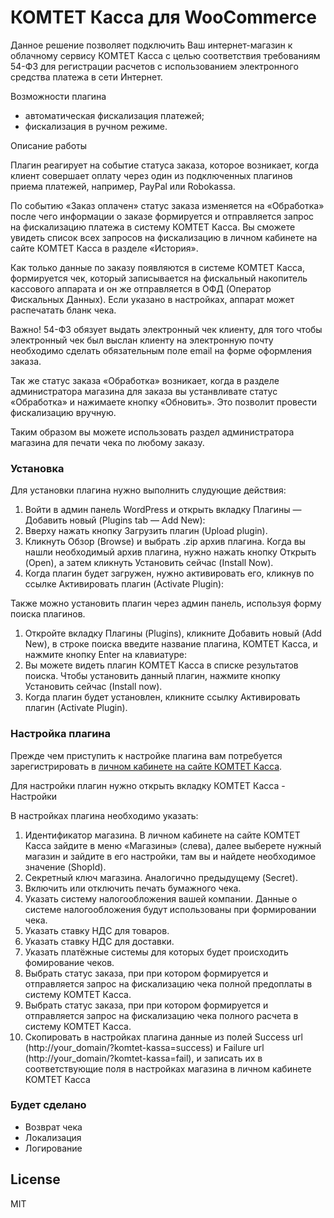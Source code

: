 # КОМТЕТ Касса для WooCommerce

Данное решение позволяет подключить Ваш интернет-магазин к облачному сервису КОМТЕТ Касса с целью соответствия требованиям 54-ФЗ для регистрации расчетов с использованием электронного средства платежа в сети Интернет.

Возможности плагина

  - автоматическая фискализация платежей;
  - фискализация в ручном режиме.

Описание работы

Плагин реагирует на событие статуса заказа, которое возникает, когда клиент совершает оплату через один из подключенных плагинов приема платежей, например, PayPal или Robokassa.

По событию «Заказ оплачен» статус заказа изменяется на «Обработка» после чего информации о заказе формируется и отправляется запрос на фискализацию платежа в систему КОМТЕТ Касса. Вы сможете увидеть список всех запросов на фискализацию в личном кабинете на сайте КОМТЕТ Касса в разделе «История».

Как только данные по заказу появляются в системе КОМТЕТ Касса, формируется чек, который записывается на фискальный накопитель кассового аппарата и он же отправляется в ОФД (Оператор Фискальных Данных). Если указано в настройках, аппарат может распечатать бланк чека.

Важно! 54-ФЗ обязует выдать электронный чек клиенту, для того чтобы электронный чек был выслан клиенту на электронную почту необходимо сделать обязательным поле email на форме оформления заказа.

Так же статус заказа «Обработка» возникает, когда в разделе администратора магазина для заказа вы устанвливате статус «Обработка» и нажимаете кнопку «Обновить». Это позволит провести фискализацию вручную.

Таким образом вы можете использовать раздел администратора магазина для печати чека по любому заказу.

### Установка
Для установки плагина нужно выполнить слудующие действия:
1. Войти в админ панель WordPress и открыть вкладку Плагины — Добавить новый (Plugins tab — Add New):
2. Вверху нажать кнопку Загрузить плагин (Upload plugin).
3. Кликнуть Обзор (Browse) и выбрать .zip архив плагина. Когда вы нашли необходимый архив плагина, нужно нажать кнопку Открыть (Open), а затем кликнуть Установить сейчас (Install Now).
4. Когда плагин будет загружен, нужно активировать его, кликнув по ссылке Активировать плагин (Activate Plugin):

Также можно установить плагин через админ панель, используя форму поиска плагинов.
1. Откройте вкладку Плагины (Plugins), кликните Добавить новый (Add New), в строке поиска введите название плагина, КОМТЕТ Касса, и нажмите кнопку Enter на клавиатуре:
2. Вы можете видеть плагин КОМТЕТ Касса в списке результатов поиска. Чтобы установить данный плагин, нажмите кнопку Установить сейчас (Install now).
3. Когда плагин будет установлен, кликните ссылку Активировать плагин (Activate Plugin).

### Настройка плагина

Прежде чем приступить к настройке плагина вам потребуется зарегистрировать в [личном кабинете на сайте КОМТЕТ Касса](https://kassa.komtet.ru/signup).

Для настройки плагин нужно открыть вкладку КОМТЕТ Касса - Настройки

В настройках плагина необходимо указать:
1. Идентификатор магазина. В личном кабинете на сайте КОМТЕТ Касса зайдите в меню «Магазины» (слева), далее выберете нужный магазин и зайдите в его настройки, там вы и найдете необходимое значение (ShopId).
2. Секретный ключ магазина. Аналогично предыдущему (Secret).
3. Включить или отключить печать бумажного чека.
4. Указать систему налогообложения вашей компании. Данные о системе налогообложения будут использованы при формировании чека.
5. Указать ставку НДС для товаров.
6. Указать ставку НДС для доставки.
7. Указать платёжные системы для которых будет происходить фомирование чеков.
8. Выбрать статус заказа, при при котором формируется и отправляется запрос на фискализацию чека полной предоплаты в систему КОМТЕТ Касса.
9. Выбрать статус заказа, при при котором формируется и отправляется запрос на фискализацию чека полного расчета в систему КОМТЕТ Касса.
10. Скопировать в настройках плагина данные из полей Success url (http://your_domain/?komtet-kassa=success)  и Failure url (http://your_domain/?komtet-kassa=fail), и записать их в соответствующие поля в настройках магазина в личном кабинете КОМТЕТ Касса

### Будет сделано

 - Возврат чека
 - Локализация
 - Логирование

License
----

MIT

